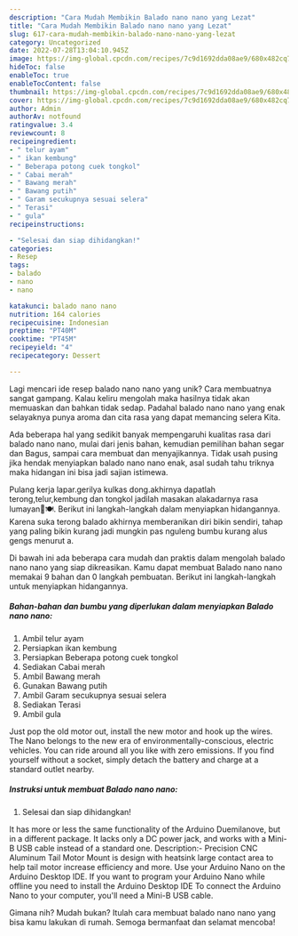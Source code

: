 ```yaml
---
description: "Cara Mudah Membikin Balado nano nano yang Lezat"
title: "Cara Mudah Membikin Balado nano nano yang Lezat"
slug: 617-cara-mudah-membikin-balado-nano-nano-yang-lezat
category: Uncategorized
date: 2022-07-28T13:04:10.945Z
image: https://img-global.cpcdn.com/recipes/7c9d1692dda08ae9/680x482cq70/balado-nano-nano-foto-resep-utama.jpg
hideToc: false
enableToc: true
enableTocContent: false
thumbnail: https://img-global.cpcdn.com/recipes/7c9d1692dda08ae9/680x482cq70/balado-nano-nano-foto-resep-utama.jpg
cover: https://img-global.cpcdn.com/recipes/7c9d1692dda08ae9/680x482cq70/balado-nano-nano-foto-resep-utama.jpg
author: Admin
authorAv: notfound
ratingvalue: 3.4
reviewcount: 8
recipeingredient:
- " telur ayam"
- " ikan kembung"
- " Beberapa potong cuek tongkol"
- " Cabai merah"
- " Bawang merah"
- " Bawang putih"
- " Garam secukupnya sesuai selera"
- " Terasi"
- " gula"
recipeinstructions:

- "Selesai dan siap dihidangkan!"
categories:
- Resep
tags:
- balado
- nano
- nano

katakunci: balado nano nano 
nutrition: 164 calories
recipecuisine: Indonesian
preptime: "PT40M"
cooktime: "PT45M"
recipeyield: "4"
recipecategory: Dessert

---
```





Lagi mencari ide resep balado nano nano yang unik? Cara membuatnya sangat gampang. Kalau keliru mengolah maka hasilnya tidak akan memuaskan dan bahkan tidak sedap. Padahal balado nano nano yang enak selayaknya punya aroma dan cita rasa yang dapat memancing selera Kita.





Ada beberapa hal yang sedikit banyak mempengaruhi kualitas rasa dari balado nano nano, mulai dari jenis bahan, kemudian pemilihan bahan segar dan Bagus, sampai cara membuat dan menyajikannya. Tidak usah pusing jika hendak menyiapkan balado nano nano enak,      asal sudah tahu triknya maka hidangan ini bisa jadi sajian istimewa.














Pulang kerja lapar.gerilya kulkas dong.akhirnya dapatlah terong,telur,kembung dan tongkol jadilah masakan alakadarnya rasa lumayan🍆🍽. Berikut ini langkah-langkah dalam menyiapkan hidangannya. Karena suka terong balado akhirnya memberanikan diri bikin sendiri, tahap yang paling bikin kurang jadi mungkin pas nguleng bumbu kurang alus gengs menurut a.






Di bawah ini ada beberapa cara mudah dan praktis dalam mengolah balado nano nano yang siap dikreasikan. Kamu dapat membuat Balado nano nano memakai 9 bahan dan 0 langkah pembuatan. Berikut ini langkah-langkah untuk menyiapkan hidangannya.

<!--inarticleads1-->

##### Bahan-bahan dan bumbu yang diperlukan dalam menyiapkan Balado nano nano:

1. Ambil  telur ayam
1. Persiapkan  ikan kembung
1. Persiapkan  Beberapa potong cuek tongkol
1. Sediakan  Cabai merah
1. Ambil  Bawang merah
1. Gunakan  Bawang putih
1. Ambil  Garam secukupnya sesuai selera
1. Sediakan  Terasi
1. Ambil  gula


Just pop the old motor out, install the new motor and hook up the wires. The Nano belongs to the new era of environmentally-conscious, electric vehicles. You can ride around all you like with zero emissions. If you find yourself without a socket, simply detach the battery and charge at a standard outlet nearby. 

<!--inarticleads2-->

##### Instruksi untuk membuat Balado nano nano:


1. Selesai dan siap dihidangkan!

It has more or less the same functionality of the Arduino Duemilanove, but in a different package. It lacks only a DC power jack, and works with a Mini-B USB cable instead of a standard one. Description:- Precision CNC Aluminum Tail Motor Mount is design with heatsink large contact area to help tail motor increase efficiency and more. Use your Arduino Nano on the Arduino Desktop IDE. If you want to program your Arduino Nano while offline you need to install the Arduino Desktop IDE To connect the Arduino Nano to your computer, you&#39;ll need a Mini-B USB cable. 

Gimana nih? Mudah bukan? Itulah cara membuat balado nano nano yang bisa kamu lakukan di rumah. Semoga bermanfaat dan selamat mencoba!
